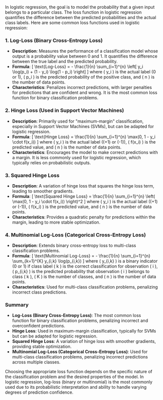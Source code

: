 In logistic regression, the goal is to model the probability that a given input belongs to a particular class. The loss function in logistic regression quantifies the difference between the predicted probabilities and the actual class labels. Here are some common loss functions used in logistic regression:

### 1. **Log-Loss (Binary Cross-Entropy Loss)**
- **Description**: Measures the performance of a classification model whose output is a probability value between 0 and 1. It quantifies the difference between the true label and the predicted probability.
- **Formula**:
  \[
  \text{Log-Loss} = - \frac{1}{n} \sum_{i=1}^{n} \left[ y_i \log(p_i) + (1 - y_i) \log(1 - p_i) \right]
  \]
  where \( y_i \) is the actual label (0 or 1), \( p_i \) is the predicted probability of the positive class, and \( n \) is the number of data points.
- **Characteristics**: Penalizes incorrect predictions, with larger penalties for predictions that are confident and wrong. It is the most common loss function for binary classification problems.

### 2. **Hinge Loss (Used in Support Vector Machines)**
- **Description**: Primarily used for "maximum-margin" classification, especially in Support Vector Machines (SVMs), but can be adapted for logistic regression.
- **Formula**:
  \[
  \text{Hinge Loss} = \frac{1}{n} \sum_{i=1}^{n} \max(0, 1 - y_i \cdot f(x_i))
  \]
  where \( y_i \) is the actual label (\(+1\) or \(-1\)), \( f(x_i) \) is the predicted value, and \( n \) is the number of data points.
- **Characteristics**: Encourages the model to make correct predictions with a margin. It is less commonly used for logistic regression, which typically relies on probabilistic outputs.

### 3. **Squared Hinge Loss**
- **Description**: A variation of hinge loss that squares the hinge loss term, leading to smoother gradients.
- **Formula**:
  \[
  \text{Squared Hinge Loss} = \frac{1}{n} \sum_{i=1}^{n} \left( \max(0, 1 - y_i \cdot f(x_i)) \right)^2
  \]
  where \( y_i \) is the actual label (\(+1\) or \(-1\)), \( f(x_i) \) is the predicted value, and \( n \) is the number of data points.
- **Characteristics**: Provides a quadratic penalty for predictions within the margin, leading to more stable optimization.

### 4. **Multinomial Log-Loss (Categorical Cross-Entropy Loss)**
- **Description**: Extends binary cross-entropy loss to multi-class classification problems.
- **Formula**:
  \[
  \text{Multinomial Log-Loss} = - \frac{1}{n} \sum_{i=1}^{n} \sum_{k=1}^{K} y_{i,k} \log(p_{i,k})
  \]
  where \( y_{i,k} \) is a binary indicator (0 or 1) if class label \( k \) is the correct classification for observation \( i \), \( p_{i,k} \) is the predicted probability that observation \( i \) belongs to class \( k \), \( K \) is the number of classes, and \( n \) is the number of data points.
- **Characteristics**: Used for multi-class classification problems, penalizing incorrect class predictions.

### Summary

- **Log-Loss (Binary Cross-Entropy Loss)**: The most common loss function for binary classification problems, penalizing incorrect and overconfident predictions.
- **Hinge Loss**: Used in maximum-margin classification, typically for SVMs but can be adapted for logistic regression.
- **Squared Hinge Loss**: A variation of hinge loss with smoother gradients, providing stable optimization.
- **Multinomial Log-Loss (Categorical Cross-Entropy Loss)**: Used for multi-class classification problems, penalizing incorrect predictions across multiple classes.

Choosing the appropriate loss function depends on the specific nature of the classification problem and the desired properties of the model. In logistic regression, log-loss (binary or multinomial) is the most commonly used due to its probabilistic interpretation and ability to handle varying degrees of prediction confidence.
